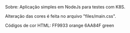 Sobre:
Aplicação simples em NodeJs para testes com K8S.

Alteração das cores é feita no arquivo "files/main.css".

Códigos de cor HTML:
FF9933 orange
6AA84F green

